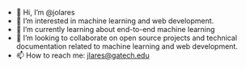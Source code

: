 - 👋 Hi, I’m @jolares
- 👀 I’m interested in machine learning and web development.
- 🌱 I’m currently learning about end-to-end machine learning
- 💞️ I’m looking to collaborate on open source projects and technical documentation related to machine learning and web development.
- 📫 How to reach me: jlares@gatech.edu

<!---
jolares/jolares is a ✨ special ✨ repository because its `README.md` (this file) appears on your GitHub profile.
You can click the Preview link to take a look at your changes.
--->
